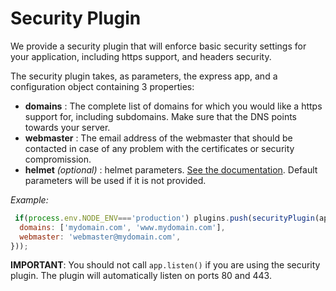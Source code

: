 # Security Plugin

We provide a security plugin that will enforce basic security settings for your application, including https support, and headers security.

The security plugin takes, as parameters, the express app, and a configuration object containing 3 properties:

 * **domains** : The complete list of domains for which you would like a https support for, including subdomains. Make sure that the DNS points towards your server.
 * **webmaster** : The email address of the webmaster that should be contacted in case of any problem with the certificates or security compromission.
 * **helmet** *(optional)* : helmet parameters. [See the documentation](https://helmetjs.github.io/docs/). Default parameters will be used if it is not provided.

 *Example:*

```javascript
 if(process.env.NODE_ENV==='production') plugins.push(securityPlugin(app, {
  domains: ['mydomain.com', 'www.mydomain.com'],
  webmaster: 'webmaster@mydomain.com',
}));
```

**IMPORTANT**: You should not call `app.listen()` if you are using the security plugin. The plugin will automatically listen on ports 80 and 443.